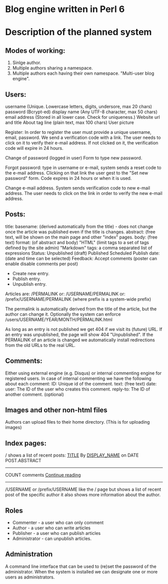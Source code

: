 Blog engine written in Perl 6
==============================

Description of the planned system
=================================

Modes of working:
-----------------
1) Sinlge author.
2) Multiple authors sharing a namespace.
3) Multiple authors each having their own namespace.  "Multi-user blog engine".


Users:
---------
  username          (Unique. Lowercase letters, digits, undersore, max 20 chars)
  password          (Bcrypt-ed)
  display name      (Any UTF-8 character, max 50 chars)
  email address     (Stored in all lower case. Check for uniqueness.)
  Website url and title
  About tag line    (plain text, max 100 chars)
  User picture

  Register:
      In order to register the user must provide a unique username, email, password.
      We send a verification code with a link. The user needs to click on it to verify
      their e-mail address. If not clicked on it, the verification code will expire in 24 hours.

  Change of password (logged in user)
      Form to type new password.

  Forgot password: type in username or e-mail, system sends a reset code to the e-mail address.
      Clicking on that link the user gest to the "Set new password" form.
      Code expires in 24 hours or when it is used.

  Change e-mail address. System sends verification code to new e-mail address.
      The user needs to click on the link in order to verify the new e-mail address.
 
Posts:
--------
  title:
  basename: (derived automatically from the title) - does not change once the article was published even if the title is changes.
  abstract: (free text, will be shown on the main page and other "index" pages.
  body: (free text)
  format: (of abstract and body)
      "HTML"        (limit tags to a set of tags defined by the site admin)
      "Markdown"
  tags: a comma separated list of expressions
  Status:
    Unpublished (draft)
	Published
	Scheduled
  Publish date: (date and time can be selected)
  Feedback: Accept comments (poster can enable disable comments per post)

* Create new entry.
* Publish entry.
* Unpublish entry.

Articles are: /PERMALINK
          or: /USERNAME/PERMALINK
          or: /prefix/USERNAME/PERMALINK (where prefix is a system-wide prefix)

The permalink is automatically derived from the title of the article,
but the author can change it.
Optionally the system can enforce   /users/USERNAME/YEAR/MONTH/PERMALINK.html

As long as an entry is not published we get 404 if we visit its (future) URL.
If an entry was unpublished, the page will show 404 "Unpublished".
If the PERMALINK of an article is changed we automatically install redirections from
the old URLs to the real URL.

Comments:
----------
Either using external engine (e.g. Disqus) or internal commenting engine for registered users.
In case of internal commenting we have the following about each comment:
   ID: Unique id of the comment.
   text: (free text)
   date:
   user: The ID of the user who creates this comment.
   reply-to: The ID of another comment. (optional)

Images and other non-html files
-------------------------------
Authors can upload files to their home directory. (This is for uploading images)

Index pages:
--------------
/    shows a list of recent posts:
   <a href="PERMALINK">TITLE</a>
   By <a href="/USERNAME">DISPLAY_NAME</a> on DATE
   POST.ABSTRACT
   <hr>
   COUNT comments  <a href="PERMALINK">Continue reading</a>
   <hr>

/USERNAME  or /prefix/USERNAME
   like the / page but shows a list of recent post of the specific author
   it also shows more information about the author.

Roles
-------
* Commenter     - a user who can only comment
* Author        - a user who can write articles
* Publisher     - a user who can publish articles
* Administrator - can unpublish articles.


Administration
------------------
A command line interface that can be used to (re)set the password of the administrator.
When the system is installed we can designate one or more users as administrators.

